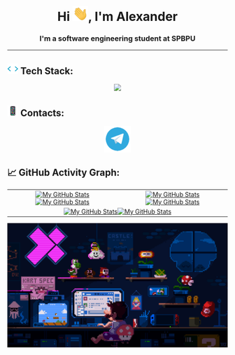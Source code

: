 <h1 align="center">Hi <img src="files/icons/Hi.gif" width="35">, I'm Alexander</h1>
<h3 align="center">I'm a software engineering student at SPBPU</h3>
<hr>

## <img src="files/icons/code.gif" width="25"> Tech Stack:

<p align="center">
  <a href="https://skillicons.dev">
    <img src="https://skillicons.dev/icons?i=java,cpp,css,html,postgres,docker,git">
  </a>
</p>

## <img src="files/icons/iPhone.gif" width="25"> Contacts:

<p align="center">
  <a href="https://t.me/ya_alexxx">
    <img src="files/icons/telegram_logo.gif" width="60">
  </a>
</p>

## 📈 GitHub Activity Graph:

<table>
  <tr>
    <td align="center"><a href="https://github.com/Alexxx2k#gh-light-mode-only"><img src="https://github-readme-stats.vercel.app/api?username=Alexxx2k&show_icons=true&theme=default#gh-light-mode-only" alt="My GitHub Stats"/></a><a href="https://github.com/Alexxx2k#gh-dark-mode-only"><img src="https://github-readme-stats.vercel.app/api?username=Alexxx2k&show_icons=true&theme=city_lights#gh-dark-mode-only" alt="My GitHub Stats"/></a></td>
    <td rowspan="2" align="center"><a href="https://github.com/Alexxx2k#gh-light-mode-only"><img src="https://github-readme-stats.vercel.app/api/top-langs/?username=Alexxx2k&theme=default&langs_count=8#gh-light-mode-only" alt="My GitHub Stats"/></a><a href="https://github.com/Alexxx2k#gh-dark-mode-only"><img src="https://github-readme-stats.vercel.app/api/top-langs/?username=Alexxx2k&theme=city_lights&langs_count=8#gh-dark-mode-only" alt="My GitHub Stats"/></a></td>
  </tr>
  <tr></tr>
  <tr>
    <td colspan="2" align="center"><a href="https://github.com/vaibhavvikas#gh-light-mode-only"><img src="https://raw.githubusercontent.com/vaibhavvikas/vaibhavvikas/output/github-contribution-grid-snake-default.svg#gh-light-mode-only" alt="My GitHub Stats"/></a><a href="https://github.com/vaibhavvikas#gh-dark-mode-only"><img src="https://raw.githubusercontent.com/Alexxx2k/Alexxx2k/output/snake.svg" alt="My GitHub Stats"/></a></td>
    </tr>
</table>

<img src="files/icons/mario.gif">

